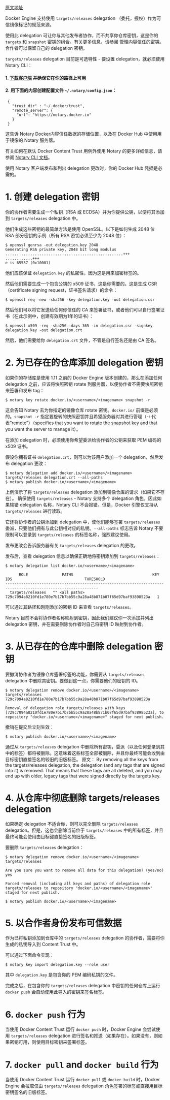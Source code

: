 [原文地址](https://docs.docker.com/engine/security/trust/trust_delegation/)

Docker Engine 支持使用 `targets/releases` delegation （委托，授权）作为可信镜像标记的规范来源。

使用此 delegation 可让你与其他发布者协作，而不共享你仓库密钥，这是你的 `targets` 和 `snapshot` 密钥的组合。有关更多信息，请参阅 管理内容信任的密钥。合作者可以保留自己的 delegation 密钥。

`targets/releases` delegation 目前是可选特性 - 要设置 delegation，就必须使用 Notary CLI：
#### 1. [下载客户端](https://github.com/docker/notary/releases) 并确保它在你的路径上可用
#### 2. 用下面的内容创建配置文件 `~/.notary/config.json`：
```
 {
   "trust_dir" : "~/.docker/trust",
   "remote_server": {
     "url": "https://notary.docker.io"
   }
 }
```
这告诉 Notary Docker内容信任数据的存储位置，以及在 Docker Hub 中使用用于镜像的 Notary 服务器。

有关如何在默认 Docker Content Trust 用例外使用 Notary 的更多详细信息，请参阅 [Notary CLI 文档](https://docs.docker.com/notary/getting_started/)。

使用 Notary 客户端发布和列出 delegation 更改时，你的 Docker Hub 凭据是必需的。
# 1. 创建 delegation 密钥
你的协作者需要生成一个私钥（RSA 或 ECDSA）并为你提供公钥，以便将其添加到 `targets/releases` delegation 中。

他们生成这些密钥的最简单方法是使用 OpenSSL。以下是如何生成 2048 位 RSA 部分密钥的示例（所有 RSA 密钥必须至少为 2048 位）：
```
$ openssl genrsa -out delegation.key 2048
Generating RSA private key, 2048 bit long modulus
....................................................+++
............+++
e is 65537 (0x10001)
```
他们应该保证 `delegation.key` 的私密性，因为这是用来加密标签的。

然后他们需要生成一个包含公钥的 x509 证书，这是你需要的。这是生成 CSR（certificate signing request，证书签名请求）的命令：
```
$ openssl req -new -sha256 -key delegation.key -out delegation.csr
```
然后他们可以将它发送给任何你信任的 CA 来签署证书，或者他们可以自行签署证书（在此示例中，创建有效期为1年的证书）：
```
$ openssl x509 -req -sha256 -days 365 -in delegation.csr -signkey delegation.key -out delegation.crt
```
然后，他们需要给你 `delegation.crt` 文件，不管是自行签名还是由 CA 签名。
# 2. 为已存在的仓库添加 delegation 密钥
如果你的存储库是使用 1.11 之前的 Docker Engine 版本创建的，那么在添加任何 delegation 之前，应该将快照密钥 rotate 到服务器，以便协作者不需要快照密钥来签署和发布 tag：
```
$ notary key rotate docker.io/<username>/<imagename> snapshot -r
```
这会告知 Notary 去为你指定的镜像仓库 rotate 密钥。`docker.io/` 前缀是必须的。`snapshot -r` 指定要旋转的快照密钥并且希望服务器对其进行管理（-r 代表“remote”）（specifies that you want to rotate the snapshot key and that you want the server to manage it）。

在添加 delegation 时，必须使用你希望委派给协作者的公钥来获取 PEM 编码的 x509 证书。

假设你拥有证书 `delegation.crt`，则可以为该用户添加一个 delegation，然后发布 delegation 更改：
```
$ notary delegation add docker.io/<username>/<imagename> targets/releases delegation.crt --all-paths
$ notary publish docker.io/<username>/<imagename>
```
上例演示了将 `targets/releases` delegation 添加到镜像仓库的请求（如果它不存在）。 确保使用 `targets/releases` - Notary 支持多个 delegation 角色，因此如果输错 delegation 名称，Notary CLI 不会报错。但是，Docker 引擎仅支持从 `targets/releases` 进行读取。

它还将协作者的公钥添加到 delegation 中，使他们能够签署 `targets/releases` 委派，只要他们拥有与此公钥相对应的私钥。`--all-paths` 标志告诉 Notary 不要限制可以登录到 `targets/releases` 的标签名称，强烈建议使用。

发布更改会告诉服务器有关 `targets/releases` delegation 的更改。

发布后，查看 delegation 信息以确保正确地将密钥添加到 `targets/releases`：
```
$ notary delegation list docker.io/<username>/<imagename>

      ROLE               PATHS                                   KEY IDS                                THRESHOLD
---------------------------------------------------------------------------------------------------------------
  targets/releases   "" <all paths>  729c7094a8210fd1e780e7b17b7bb55c9a28a48b871b07f65d97baf93898523a   1
```
可以通过其路径和刚刚添加的密钥 ID 来查看 `targets/releases`。

Notary 目前不会将协作者名称映射到密钥，因此我们建议你一次添加并列出 delegation 密钥，并在需要删除协作者时自己将密钥 ID 映射到协作者。
# 3. 从已存在的仓库中删除 delegation 密钥
要撤消协作者为镜像仓库签署标签的功能，你需要从 `targets/releases` delegation 中删除其密钥。要做到这一点，你需要他们的密钥的 ID。
```
$ notary delegation remove docker.io/<username>/<imagename> targets/releases 729c7094a8210fd1e780e7b17b7bb55c9a28a48b871b07f65d97baf93898523a

Removal of delegation role targets/releases with keys [729c7094a8210fd1e780e7b17b7bb55c9a28a48b871b07f65d97baf93898523a], to repository "docker.io/<username>/<imagename>" staged for next publish.
```
撤销在提交后立刻生效：
```
$ notary publish docker.io/<username>/<imagename>
```
通过从 `targets/releases` delegation 中删除所有密钥，委派（以及任何登录到其中的标签）都将被删除。这意味着这些标签全部被删除，并且你最终可能会收到由目标密钥直接签名的较旧的旧版标签。
原文：
By removing all the keys from the targets/releases delegation, the delegation (and any tags that are signed into it) is removed. That means that these tags are all deleted, and you may end up with older, legacy tags that were signed directly by the targets key.
# 4. 从仓库中彻底删除 targets/releases delegation
如果确定 delegation 不适合你，则可以完全删除 `targets/releases` delegation。但是，这也会删除当前位于  `targets/releases` 中的所有标签，并且最终可能会使用由目标键直接签名的旧版标签。

要删除 `targets/releases` delegation：
```
$ notary delegation remove docker.io/<username>/<imagename> targets/releases

Are you sure you want to remove all data for this delegation? (yes/no)
yes

Forced removal (including all keys and paths) of delegation role targets/releases to repository "docker.io/<username>/<imagename>" staged for next publish.

$ notary publish docker.io/<username>/<imagename>
```
# 5. 以合作者身份发布可信数据
作为已将私钥添加到仓库中的 `targets/releases` delegation 的协作者，需要将你生成的私钥导入到 Content Trust 中。

可以通过下面命令实现：
```
$ notary key import delegation.key --role user
```
其中 `delegation.key` 是包含你的 PEM 编码私钥的文件。

完成之后，在包含你的 `targets/releases` delegation 中密钥的任何仓库上运行 `docker push` 会自动使用此导入的密钥来签名标签。
# 6. `docker push` 行为
当使用 Docker Content Trust 运行 `docker push` 时，Docker Engine 会尝试使用 `targets/releases` delegation 进行签名和推送（如果存在）。如果没有，则如果密钥可用，则使用目标密钥来签署标签。
# 7. `docker pull` and `docker build` 行为
当使用 Docker Content Trust 运行 `docker pull` 或 `docker build` 时，Docker Engine 会拉取仅由 `targets/releases` delegation 角色签署的标签或直接用目标密钥签名的旧版标签。
